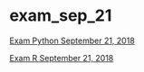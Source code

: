 # exam_sep_21

[Exam Python September 21, 2018](exam_2_student_R_final.ipynb)

[Exam R September 21, 2018](exam_2_student_R_final.ipynb)
